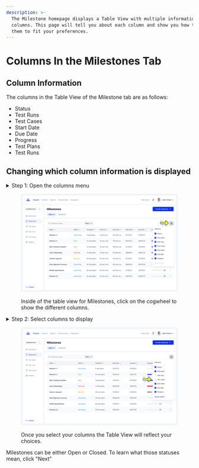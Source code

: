 ```yaml
---
description: >-
  The Milestone homepage displays a Table View with multiple information
  columns. This page will tell you about each column and show you how to remove
  them to fit your preferences.
---
```


# Columns In the Milestones Tab

## Column Information

The columns in the Table View of the Milestone tab are as follows:

* Status
* Test Runs
* Test Cases
* Start Date
* Due Date
* Progress
* Test Plans
* Test Runs

## Changing which column information is displayed

<details>

<summary>Step 1: Open the columns menu</summary>

In the Milestones tab of the Project you are working on click on the cogwheel icon to open the columns menu.

</details>

<figure><img src="../../.gitbook/assets/315_Milestones 16_Milestones list - Columns (1).png" alt=""><figcaption><p>Inside of the table view for Milestones, click on the cogwheel to show the different columns. </p></figcaption></figure>

<details>

<summary>Step 2: Select columns to display</summary>

Select the columns from the menu to display within the table view. Click "Restore to default" to return to the default configuration.&#x20;

</details>

<figure><img src="../../.gitbook/assets/316_Milestones 17_Milestones list - Columns (1).png" alt=""><figcaption><p>Once you select your columns the Table View will reflect your choices.</p></figcaption></figure>

Milestones can be either Open or Closed. To learn what those statuses mean, click "Next"&#x20;
